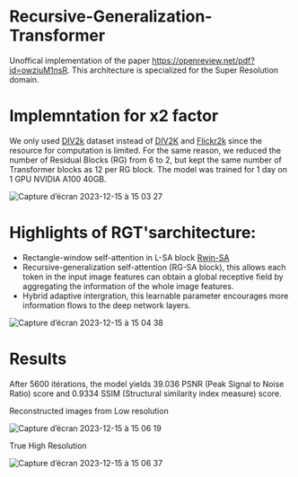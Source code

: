 # Recursive-Generalization-Transformer
Unoffical implementation of the paper https://openreview.net/pdf?id=owziuM1nsR.
This architecture is specialized for the Super Resolution domain. 

# Implemntation for x2 factor
We only used [DIV2k](https://www.kaggle.com/datasets/joe1995/div2k-dataset/code) dataset instead of [DIV2K](https://www.kaggle.com/datasets/joe1995/div2k-dataset/code) and [Flickr2k](https://www.kaggle.com/datasets/hliang001/flickr2k) since the resource for computation is limited. For the same reason, we reduced the number of Residual Blocks (RG) from 6 to 2, but kept the same number of Transformer blocks as 12 per RG block. The model was trained for 1 day on 1 GPU NVIDIA A100 40GB.

![Capture d’écran 2023-12-15 à 15 03 27](https://github.com/nhs2828/Recursive-Generalization-Transformer_/assets/78078713/46fb8b05-fc9d-4da4-9b6b-d53ea6dd5bb2)




# Highlights of RGT'sarchitecture:
- Rectangle-window self-attention in L-SA block [Rwin-SA](https://arxiv.org/pdf/2211.13654.pdf)
- Recursive-generalization self-attention (RG-SA block), this allows each token in the input image features can obtain a global receptive field by aggregating the information of the whole image features.
- Hybrid adaptive intergration, this learnable parameter encourages more information flows to the deep network layers.
  
![Capture d’écran 2023-12-15 à 15 04 38](https://github.com/nhs2828/Recursive-Generalization-Transformer_/assets/78078713/c60b98c4-34f4-4973-ab69-da36c7a70876)


# Results
After 5600 itérations, the model yields 39.036 PSNR (Peak Signal to Noise Ratio) score and 0.9334 SSIM (Structural similarity index measure) score.

<figcaption>Reconstructed images from Low resolution</figcaption>

![Capture d’écran 2023-12-15 à 15 06 19](https://github.com/nhs2828/Recursive-Generalization-Transformer_/assets/78078713/b27f911a-81f1-4ebd-8922-8443f0c3e65c)


<figcaption>True High Resolution</figcaption>

![Capture d’écran 2023-12-15 à 15 06 37](https://github.com/nhs2828/Recursive-Generalization-Transformer_/assets/78078713/519d3435-ddbf-4d49-92e5-a0ec7749311d)
